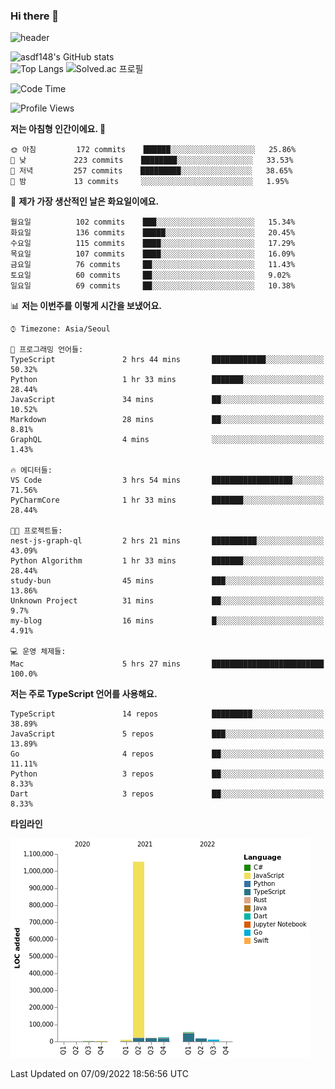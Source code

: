### Hi there 👋

![header](https://capsule-render.vercel.app/api?type=shark&color=gradient&height=300&section=header&text=asdf148&fontSize=90)

![asdf148's GitHub stats](https://github-readme-stats.vercel.app/api?username=asdf148&show_icons=true&theme=midnight-purple)<br>
![Top Langs](https://github-readme-stats.vercel.app/api/top-langs/?username=asdf148&layout=compact&theme=midnight-purple&langs_count=10)
![Solved.ac 프로필](http://mazassumnida.wtf/api/v2/generate_badge?boj=eldldk)

<!--
**asdf148/asdf148** is a ✨ _special_ ✨ repository because its `README.md` (this file) appears on your GitHub profile.

Here are some ideas to get you started:

- 🔭 I’m currently working on ...
- 🌱 I’m currently learning ...
- 👯 I’m looking to collaborate on ...
- 🤔 I’m looking for help with ...
- 💬 Ask me about ...
- 📫 How to reach me: ...
- 😄 Pronouns: ...
- ⚡ Fun fact: ...
-->

<!--START_SECTION:waka-->
![Code Time](http://img.shields.io/badge/Code%20Time-114%20hrs%2045%20mins-blue)

![Profile Views](http://img.shields.io/badge/Profile%20Views-0-blue)

**저는 아침형 인간이에요. 🐤** 

```text
🌞 아침         172 commits    ██████░░░░░░░░░░░░░░░░░░░   25.86% 
🌆 낮　         223 commits    ████████░░░░░░░░░░░░░░░░░   33.53% 
🌃 저녁         257 commits    █████████░░░░░░░░░░░░░░░░   38.65% 
🌙 밤　         13 commits     ░░░░░░░░░░░░░░░░░░░░░░░░░   1.95%

```
📅 **제가 가장 생산적인 날은 화요일이에요.** 

```text
월요일          102 commits    ███░░░░░░░░░░░░░░░░░░░░░░   15.34% 
화요일          136 commits    █████░░░░░░░░░░░░░░░░░░░░   20.45% 
수요일          115 commits    ████░░░░░░░░░░░░░░░░░░░░░   17.29% 
목요일          107 commits    ████░░░░░░░░░░░░░░░░░░░░░   16.09% 
금요일          76 commits     ██░░░░░░░░░░░░░░░░░░░░░░░   11.43% 
토요일          60 commits     ██░░░░░░░░░░░░░░░░░░░░░░░   9.02% 
일요일          69 commits     ██░░░░░░░░░░░░░░░░░░░░░░░   10.38%

```


📊 **저는 이번주를 이렇게 시간을 보냈어요.** 

```text
⌚︎ Timezone: Asia/Seoul

💬 프로그래밍 언어들: 
TypeScript               2 hrs 44 mins       ████████████░░░░░░░░░░░░░   50.32% 
Python                   1 hr 33 mins        ███████░░░░░░░░░░░░░░░░░░   28.44% 
JavaScript               34 mins             ██░░░░░░░░░░░░░░░░░░░░░░░   10.52% 
Markdown                 28 mins             ██░░░░░░░░░░░░░░░░░░░░░░░   8.81% 
GraphQL                  4 mins              ░░░░░░░░░░░░░░░░░░░░░░░░░   1.43%

🔥 에디터들: 
VS Code                  3 hrs 54 mins       ██████████████████░░░░░░░   71.56% 
PyCharmCore              1 hr 33 mins        ███████░░░░░░░░░░░░░░░░░░   28.44%

🐱‍💻 프로젝트들: 
nest-js-graph-ql         2 hrs 21 mins       ██████████░░░░░░░░░░░░░░░   43.09% 
Python Algorithm         1 hr 33 mins        ███████░░░░░░░░░░░░░░░░░░   28.44% 
study-bun                45 mins             ███░░░░░░░░░░░░░░░░░░░░░░   13.86% 
Unknown Project          31 mins             ██░░░░░░░░░░░░░░░░░░░░░░░   9.7% 
my-blog                  16 mins             █░░░░░░░░░░░░░░░░░░░░░░░░   4.91%

💻 운영 체제들: 
Mac                      5 hrs 27 mins       █████████████████████████   100.0%

```

**저는 주로 TypeScript 언어를 사용해요.** 

```text
TypeScript               14 repos            █████████░░░░░░░░░░░░░░░░   38.89% 
JavaScript               5 repos             ███░░░░░░░░░░░░░░░░░░░░░░   13.89% 
Go                       4 repos             ██░░░░░░░░░░░░░░░░░░░░░░░   11.11% 
Python                   3 repos             ██░░░░░░░░░░░░░░░░░░░░░░░   8.33% 
Dart                     3 repos             ██░░░░░░░░░░░░░░░░░░░░░░░   8.33%

```


**타임라인**

![Chart not found](https://raw.githubusercontent.com/asdf148/asdf148/main/charts/bar_graph.png) 


 Last Updated on 07/09/2022 18:56:56 UTC
<!--END_SECTION:waka-->
